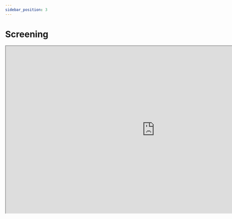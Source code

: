 ```yaml
---
sidebar_position: 3
---
```

# Screening
<iframe
        src="https://drive.google.com/file/d/1bmGLzvthnPYGyNVouW0_SdWvmB1NVrO0/preview"
        width="960"
        height="540"
        allow="autoplay"
></iframe>
